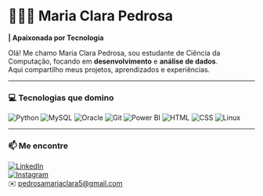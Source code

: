 # 👩🏻‍💻 Maria Clara Pedrosa

**| Apaixonada por Tecnologia**

Olá! Me chamo Maria Clara Pedrosa, sou estudante de Ciência da Computação, focando em **desenvolvimento** e **análise de dados**.  
Aqui compartilho meus projetos, aprendizados e experiências.

---

### 💻 Tecnologias que domino

![Python](https://img.shields.io/badge/-Python-3776AB?style=flat-square&logo=python&logoColor=white)
![MySQL](https://img.shields.io/badge/-MySQL-4479A1?style=flat-square&logo=mysql&logoColor=white)
![Oracle](https://img.shields.io/badge/-Oracle-F80000?style=flat-square&logo=oracle&logoColor=white)
![Git](https://img.shields.io/badge/-Git-F05032?style=flat-square&logo=git&logoColor=white)
![Power BI](https://img.shields.io/badge/-PowerBI-F2C80F?style=flat-square&logo=microsoft-power-bi&logoColor=black)
![HTML](https://img.shields.io/badge/-HTML5-E34F26?style=flat-square&logo=html5&logoColor=white)
![CSS](https://img.shields.io/badge/-CSS3-1572B6?style=flat-square&logo=css3&logoColor=white)
![Linux](https://img.shields.io/badge/-Linux-FCC624?style=flat-square&logo=linux&logoColor=black)

---

### 📫 Me encontre

[![LinkedIn](https://img.shields.io/badge/-LinkedIn-0e76a8?style=flat-square&logo=linkedin&logoColor=white)](https://www.linkedin.com/in/maria-clara-pedrosa/)  
[![Instagram](https://img.shields.io/badge/-Instagram-E4405F?style=flat-square&logo=instagram&logoColor=white)](https://www.instagram.com/clara_ppedrosa/)  
✉️ pedrosamariaclara5@gmail.com


